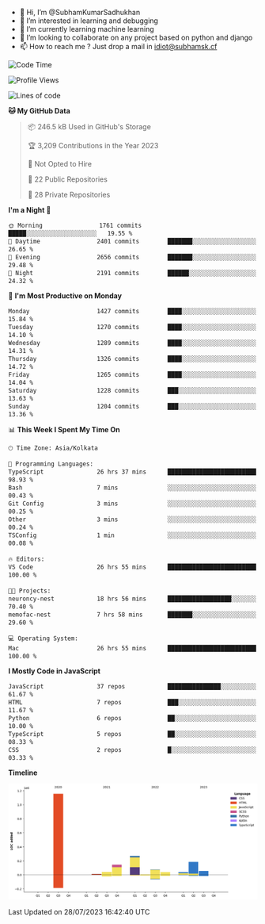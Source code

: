 - 👋 Hi, I’m @SubhamKumarSadhukhan
- 👀 I’m interested in learning and debugging
- 🌱 I’m currently learning machine learning
- 💞️ I’m looking to collaborate on any project based on python and django
- 📫 How to reach me ?
      Just drop a mail in idiot@subhamsk.cf

<!---
SubhamKumarSadhukhan/SubhamKumarSadhukhan is a ✨ special ✨ repository because its `README.md` (this file) appears on your GitHub profile.
You can click the Preview link to take a look at your changes.
--->


<!--START_SECTION:waka-->
![Code Time](http://img.shields.io/badge/Code%20Time-1%2C381%20hrs%2026%20mins-blue)

![Profile Views](http://img.shields.io/badge/Profile%20Views-1-blue)

![Lines of code](https://img.shields.io/badge/From%20Hello%20World%20I%27ve%20Written-2.0%20million%20lines%20of%20code-blue)

**🐱 My GitHub Data** 

> 📦 246.5 kB Used in GitHub's Storage 
 > 
> 🏆 3,209 Contributions in the Year 2023
 > 
> 🚫 Not Opted to Hire
 > 
> 📜 22 Public Repositories 
 > 
> 🔑 28 Private Repositories 
 > 
**I'm a Night 🦉** 

```text
🌞 Morning                1761 commits        █████░░░░░░░░░░░░░░░░░░░░   19.55 % 
🌆 Daytime                2401 commits        ███████░░░░░░░░░░░░░░░░░░   26.65 % 
🌃 Evening                2656 commits        ███████░░░░░░░░░░░░░░░░░░   29.48 % 
🌙 Night                  2191 commits        ██████░░░░░░░░░░░░░░░░░░░   24.32 % 
```
📅 **I'm Most Productive on Monday** 

```text
Monday                   1427 commits        ████░░░░░░░░░░░░░░░░░░░░░   15.84 % 
Tuesday                  1270 commits        ████░░░░░░░░░░░░░░░░░░░░░   14.10 % 
Wednesday                1289 commits        ████░░░░░░░░░░░░░░░░░░░░░   14.31 % 
Thursday                 1326 commits        ████░░░░░░░░░░░░░░░░░░░░░   14.72 % 
Friday                   1265 commits        ████░░░░░░░░░░░░░░░░░░░░░   14.04 % 
Saturday                 1228 commits        ███░░░░░░░░░░░░░░░░░░░░░░   13.63 % 
Sunday                   1204 commits        ███░░░░░░░░░░░░░░░░░░░░░░   13.36 % 
```


📊 **This Week I Spent My Time On** 

```text
🕑︎ Time Zone: Asia/Kolkata

💬 Programming Languages: 
TypeScript               26 hrs 37 mins      █████████████████████████   98.93 % 
Bash                     7 mins              ░░░░░░░░░░░░░░░░░░░░░░░░░   00.43 % 
Git Config               3 mins              ░░░░░░░░░░░░░░░░░░░░░░░░░   00.25 % 
Other                    3 mins              ░░░░░░░░░░░░░░░░░░░░░░░░░   00.24 % 
TSConfig                 1 min               ░░░░░░░░░░░░░░░░░░░░░░░░░   00.08 % 

🔥 Editors: 
VS Code                  26 hrs 55 mins      █████████████████████████   100.00 % 

🐱‍💻 Projects: 
neuroncy-nest            18 hrs 56 mins      ██████████████████░░░░░░░   70.40 % 
memofac-nest             7 hrs 58 mins       ███████░░░░░░░░░░░░░░░░░░   29.60 % 

💻 Operating System: 
Mac                      26 hrs 55 mins      █████████████████████████   100.00 % 
```

**I Mostly Code in JavaScript** 

```text
JavaScript               37 repos            ███████████████░░░░░░░░░░   61.67 % 
HTML                     7 repos             ███░░░░░░░░░░░░░░░░░░░░░░   11.67 % 
Python                   6 repos             ██░░░░░░░░░░░░░░░░░░░░░░░   10.00 % 
TypeScript               5 repos             ██░░░░░░░░░░░░░░░░░░░░░░░   08.33 % 
CSS                      2 repos             █░░░░░░░░░░░░░░░░░░░░░░░░   03.33 % 
```



**Timeline**

![Lines of Code chart](https://raw.githubusercontent.com/SubhamKumarSadhukhan/SubhamKumarSadhukhan/main/assets/bar_graph.png)


 Last Updated on 28/07/2023 16:42:40 UTC
<!--END_SECTION:waka-->
